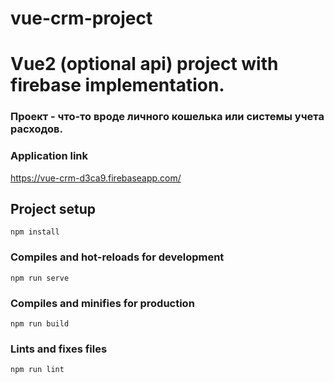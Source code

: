 # vue-crm-project

# Vue2 (optional api) project with firebase implementation.

### Проект - что-то вроде личного кошелька или системы учета расходов.

### Application link

https://vue-crm-d3ca9.firebaseapp.com/

## Project setup
```
npm install
```

### Compiles and hot-reloads for development
```
npm run serve
```

### Compiles and minifies for production
```
npm run build
```

### Lints and fixes files
```
npm run lint
```

